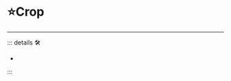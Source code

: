 # ⭐<labor>Crop</labor>

---

<!-- =================================================== -->
<!-- =================================================== -->
<!-- =================================================== -->
<!-- =================================================== -->
<!-- =================================================== -->
::: details 🛠

-

:::
